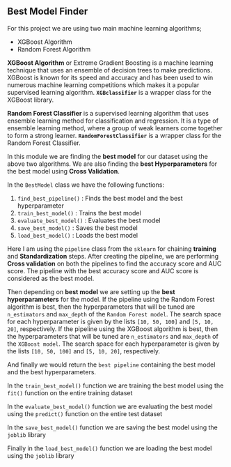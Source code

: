 ## Best Model Finder

For this project we are using two main machine learning algorithms;

- XGBoost Algorithm
- Random Forest Algorithm

**XGBoost Algorithm** or Extreme Gradient Boosting is a machine learning technique that uses an ensemble of decision trees to make predictions. XGBoost is known for its speed and accuracy and has been used to win numerous machine learning competitions which makes it a popular supervised learning algorithm. **`XGBclassifier`** is a wrapper class for the XGBoost library.

**Random Forest Classifier** is a supervised learning algorithm that uses ensemble learning method for classification and regression. It is a type of ensemble learning method, where a group of weak learners come together to form a strong learner. **`RandomForestClassifier`** is a wrapper class for the Random Forest Classifier.

In this module we are finding the **best model** for our dataset using the above two algorithms. We are also finding the **best Hyperparameters** for the best model using **Cross Validation**.

In the `BestModel` class we have the following functions:

1. `find_best_pipeline()` : Finds the best model and the best hyperparameter
2. `train_best_model()` : Trains the best model
3. `evaluate_best_model()` : Evaluates the best model
4. `save_best_model()` : Saves the best model
5. `load_best_model()` : Loads the best model

Here I am using the `pipeline` class from the `sklearn` for chaining **training** and **Standardization** steps. After creating the pipeline, we are performing **Cross validation** on both the pipelines to find the accuracy score and AUC score. The pipeline with the best accuracy score and AUC score is considered as the best model.

Then depending on **best model** we are setting up the **best hyperparameters** for the model. If the pipeline using the Random Forest algorithm is best, then the hyperparameters that will be tuned are `n_estimators` and `max_depth` of the `Random Forest model`. The search space for each hyperparameter is given by the lists `[10, 50, 100]` and `[5, 10, 20]`, respectively. If the pipeline using the XGBoost algorithm is best, then the hyperparameters that will be tuned are `n_estimators` and `max_depth` of the `XGBoost model`. The search space for each hyperparameter is given by the lists `[10, 50, 100]` and `[5, 10, 20]`, respectively.

And finally we would return the `best pipeline` containing the best model and the best hyperparameters.

In the `train_best_model()` function we are training the best model using the `fit()` function on the entire training dataset

In the `evaluate_best_model()` function we are evaluating the best model using the `predict()` function on the entire test dataset

In the `save_best_model()` function we are saving the best model using the `joblib` library

Finally in the `load_best_model()` function we are loading the best model using the `joblib` library
